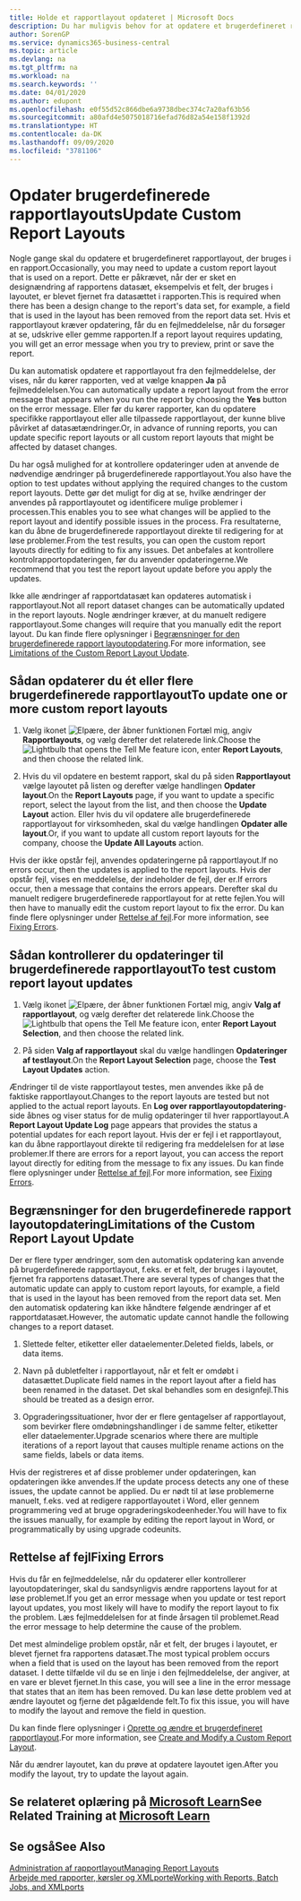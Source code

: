 ```yaml
---
title: Holde et rapportlayout opdateret | Microsoft Docs
description: Du har muligvis behov for at opdatere et brugerdefineret rapportlayout, der bruges i en rapport. Dette er påkrævet, når der er sket en designændring af rapportens datasæt, eksempelvis et felt, der bruges i layoutet, er blevet fjernet fra datasættet i rapporten.
author: SorenGP
ms.service: dynamics365-business-central
ms.topic: article
ms.devlang: na
ms.tgt_pltfrm: na
ms.workload: na
ms.search.keywords: ''
ms.date: 04/01/2020
ms.author: edupont
ms.openlocfilehash: e0f55d52c866dbe6a9738dbec374c7a20af63b56
ms.sourcegitcommit: a80afd4e5075018716efad76d82a54e158f1392d
ms.translationtype: HT
ms.contentlocale: da-DK
ms.lasthandoff: 09/09/2020
ms.locfileid: "3781106"
---
```

# <a name="update-custom-report-layouts"></a><span data-ttu-id="10fd5-104">Opdater brugerdefinerede rapportlayouts</span><span class="sxs-lookup"><span data-stu-id="10fd5-104">Update Custom Report Layouts</span></span>
<span data-ttu-id="10fd5-105">Nogle gange skal du opdatere et brugerdefineret rapportlayout, der bruges i en rapport.</span><span class="sxs-lookup"><span data-stu-id="10fd5-105">Occasionally, you may need to update a custom report layout that is used on a report.</span></span> <span data-ttu-id="10fd5-106">Dette er påkrævet, når der er sket en designændring af rapportens datasæt, eksempelvis et felt, der bruges i layoutet, er blevet fjernet fra datasættet i rapporten.</span><span class="sxs-lookup"><span data-stu-id="10fd5-106">This is required when there has been a design change to the report's data set, for example, a field that is used in the layout has been removed from the report data set.</span></span> <span data-ttu-id="10fd5-107">Hvis et rapportlayout kræver opdatering, får du en fejlmeddelelse, når du forsøger at se, udskrive eller gemme rapporten.</span><span class="sxs-lookup"><span data-stu-id="10fd5-107">If a report layout requires updating, you will get an error message when you try to preview, print or save the report.</span></span>  

<span data-ttu-id="10fd5-108">Du kan automatisk opdatere et rapportlayout fra den fejlmeddelelse, der vises, når du kører rapporten, ved at vælge knappen **Ja** på fejlmeddelelsen.</span><span class="sxs-lookup"><span data-stu-id="10fd5-108">You can automatically update a report layout from the error message that appears when you run the report by choosing the **Yes** button on the error message.</span></span> <span data-ttu-id="10fd5-109">Eller før du kører rapporter, kan du opdatere specifikke rapportlayout eller alle tilpassede rapportlayout, der kunne blive påvirket af datasætændringer.</span><span class="sxs-lookup"><span data-stu-id="10fd5-109">Or, in advance of running reports, you can update specific report layouts or all custom report layouts that might be affected by dataset changes.</span></span>  

<span data-ttu-id="10fd5-110">Du har også mulighed for at kontrollere opdateringer uden at anvende de nødvendige ændringer på brugerdefinerede rapportlayout.</span><span class="sxs-lookup"><span data-stu-id="10fd5-110">You also have the option to test updates without applying the required changes to the custom report layouts.</span></span> <span data-ttu-id="10fd5-111">Dette gør det muligt for dig at se, hvilke ændringer der anvendes på rapportlayoutet og identificere mulige problemer i processen.</span><span class="sxs-lookup"><span data-stu-id="10fd5-111">This enables you to see what changes will be applied to the report layout and identify possible issues in the process.</span></span> <span data-ttu-id="10fd5-112">Fra resultaterne, kan du åbne de brugerdefinerede rapportlayout direkte til redigering for at løse problemer.</span><span class="sxs-lookup"><span data-stu-id="10fd5-112">From the test results, you can open the custom report layouts directly for editing to fix any issues.</span></span> <span data-ttu-id="10fd5-113">Det anbefales at kontrollere kontrolrapportopdateringen, før du anvender opdateringerne.</span><span class="sxs-lookup"><span data-stu-id="10fd5-113">We recommend that you test the report layout update before you apply the updates.</span></span>  

<span data-ttu-id="10fd5-114">Ikke alle ændringer af rapportdatasæt kan opdateres automatisk i rapportlayout.</span><span class="sxs-lookup"><span data-stu-id="10fd5-114">Not all report dataset changes can be automatically updated in the report layouts.</span></span> <span data-ttu-id="10fd5-115">Nogle ændringer kræver, at du manuelt redigere rapportlayout.</span><span class="sxs-lookup"><span data-stu-id="10fd5-115">Some changes will require that you manually edit the report layout.</span></span> <span data-ttu-id="10fd5-116">Du kan finde flere oplysninger i [Begrænsninger for den brugerdefinerede rapport layoutopdatering](ui-update-report-layouts.md#UpdateLimitations).</span><span class="sxs-lookup"><span data-stu-id="10fd5-116">For more information, see [Limitations of the Custom Report Layout Update](ui-update-report-layouts.md#UpdateLimitations).</span></span>  

## <a name="to-update-one-or-more-custom-report-layouts"></a><span data-ttu-id="10fd5-117">Sådan opdaterer du ét eller flere brugerdefinerede rapportlayout</span><span class="sxs-lookup"><span data-stu-id="10fd5-117">To update one or more custom report layouts</span></span>  

1.  <span data-ttu-id="10fd5-118">Vælg ikonet ![Elpære, der åbner funktionen Fortæl mig](media/ui-search/search_small.png "Fortæl mig, hvad du vil foretage dig"), angiv **Rapportlayouts**, og vælg derefter det relaterede link.</span><span class="sxs-lookup"><span data-stu-id="10fd5-118">Choose the ![Lightbulb that opens the Tell Me feature](media/ui-search/search_small.png "Tell me what you want to do") icon, enter **Report Layouts**, and then choose the related link.</span></span>  

2.  <span data-ttu-id="10fd5-119">Hvis du vil opdatere en bestemt rapport, skal du på siden **Rapportlayout** vælge layoutet på listen og derefter vælge handlingen **Opdater layout**.</span><span class="sxs-lookup"><span data-stu-id="10fd5-119">On the **Report Layouts** page, if you want to update a specific report, select the layout from the list, and then choose the **Update Layout** action.</span></span> <span data-ttu-id="10fd5-120">Eller hvis du vil opdatere alle brugerdefinerede rapportlayout for virksomheden, skal du vælge handlingen **Opdater alle layout**.</span><span class="sxs-lookup"><span data-stu-id="10fd5-120">Or, if you want to update all custom report layouts for the company, choose the **Update All Layouts** action.</span></span>  

<span data-ttu-id="10fd5-121">Hvis der ikke opstår fejl, anvendes opdateringerne på rapportlayout.</span><span class="sxs-lookup"><span data-stu-id="10fd5-121">If no errors occur, then the updates is applied to the report layouts.</span></span> <span data-ttu-id="10fd5-122">Hvis der opstår fejl, vises en meddelelse, der indeholder de fejl, der er.</span><span class="sxs-lookup"><span data-stu-id="10fd5-122">If errors occur, then a message that contains the errors appears.</span></span> <span data-ttu-id="10fd5-123">Derefter skal du manuelt redigere brugerdefinerede rapportlayout for at rette fejlen.</span><span class="sxs-lookup"><span data-stu-id="10fd5-123">You will then have to manually edit the custom report layout to fix the error.</span></span> <span data-ttu-id="10fd5-124">Du kan finde flere oplysninger under [Rettelse af fejl](ui-update-report-layouts.md#FixErrors).</span><span class="sxs-lookup"><span data-stu-id="10fd5-124">For more information, see [Fixing Errors](ui-update-report-layouts.md#FixErrors).</span></span>  

## <a name="to-test-custom-report-layout-updates"></a><span data-ttu-id="10fd5-125">Sådan kontrollerer du opdateringer til brugerdefinerede rapportlayout</span><span class="sxs-lookup"><span data-stu-id="10fd5-125">To test custom report layout updates</span></span>  

1.  <span data-ttu-id="10fd5-126">Vælg ikonet ![Elpære, der åbner funktionen Fortæl mig](media/ui-search/search_small.png "Fortæl mig, hvad du vil foretage dig"), angiv **Valg af rapportlayout**, og vælg derefter det relaterede link.</span><span class="sxs-lookup"><span data-stu-id="10fd5-126">Choose the ![Lightbulb that opens the Tell Me feature](media/ui-search/search_small.png "Tell me what you want to do") icon, enter **Report Layout Selection**, and then choose the related link.</span></span>  

2.  <span data-ttu-id="10fd5-127">På siden **Valg af rapportlayout** skal du vælge handlingen **Opdateringer af testlayout**.</span><span class="sxs-lookup"><span data-stu-id="10fd5-127">On the **Report Layout Selection** page, choose the **Test Layout Updates** action.</span></span>  

 <span data-ttu-id="10fd5-128">Ændringer til de viste rapportlayout testes, men anvendes ikke på de faktiske rapportlayout.</span><span class="sxs-lookup"><span data-stu-id="10fd5-128">Changes to the report layouts are tested but not applied to the actual report layouts.</span></span> <span data-ttu-id="10fd5-129">En **Log over rapportlayoutopdatering**-side åbnes og viser status for de mulig opdateringer til hver rapportlayout.</span><span class="sxs-lookup"><span data-stu-id="10fd5-129">A **Report Layout Update Log** page appears that provides the status a potential updates for each report layout.</span></span> <span data-ttu-id="10fd5-130">Hvis der er fejl i et rapportlayout, kan du åbne rapportlayout direkte til redigering fra meddelelsen for at løse problemer.</span><span class="sxs-lookup"><span data-stu-id="10fd5-130">If there are errors for a report layout, you can access the report layout directly for editing from the message to fix any issues.</span></span> <span data-ttu-id="10fd5-131">Du kan finde flere oplysninger under [Rettelse af fejl](ui-update-report-layouts.md#FixErrors).</span><span class="sxs-lookup"><span data-stu-id="10fd5-131">For more information, see [Fixing Errors](ui-update-report-layouts.md#FixErrors).</span></span>  

##  <a name="limitations-of-the-custom-report-layout-update"></a><a name="UpdateLimitations"></a> <span data-ttu-id="10fd5-132">Begrænsninger for den brugerdefinerede rapport layoutopdatering</span><span class="sxs-lookup"><span data-stu-id="10fd5-132">Limitations of the Custom Report Layout Update</span></span>  
 <span data-ttu-id="10fd5-133">Der er flere typer ændringer, som den automatisk opdatering kan anvende på brugerdefinerede rapportlayout, f.eks. er et felt, der bruges i layoutet, fjernet fra rapportens datasæt.</span><span class="sxs-lookup"><span data-stu-id="10fd5-133">There are several types of changes that the automatic update can apply to custom report layouts, for example, a field that is used in the layout has been removed from the report data set.</span></span> <span data-ttu-id="10fd5-134">Men den automatisk opdatering kan ikke håndtere følgende ændringer af et rapportdatasæt.</span><span class="sxs-lookup"><span data-stu-id="10fd5-134">However, the automatic update cannot handle the following changes to a report dataset.</span></span>  

1.  <span data-ttu-id="10fd5-135">Slettede felter, etiketter eller dataelementer.</span><span class="sxs-lookup"><span data-stu-id="10fd5-135">Deleted fields, labels, or data items.</span></span>  

2.  <span data-ttu-id="10fd5-136">Navn på dubletfelter i rapportlayout, når et felt er omdøbt i datasættet.</span><span class="sxs-lookup"><span data-stu-id="10fd5-136">Duplicate field names in the report layout after a field has been renamed in the dataset.</span></span> <span data-ttu-id="10fd5-137">Det skal behandles som en designfejl.</span><span class="sxs-lookup"><span data-stu-id="10fd5-137">This should be treated as a design error.</span></span>  

3.  <span data-ttu-id="10fd5-138">Opgraderingssituationer, hvor der er flere gentagelser af rapportlayout, som bevirker flere omdøbningshandlinger i de samme felter, etiketter eller dataelementer.</span><span class="sxs-lookup"><span data-stu-id="10fd5-138">Upgrade scenarios where there are multiple iterations of a report layout that causes multiple rename actions on the same fields, labels or data items.</span></span>  

 <span data-ttu-id="10fd5-139">Hvis der registreres et af disse problemer under opdateringen, kan opdateringen ikke anvendes.</span><span class="sxs-lookup"><span data-stu-id="10fd5-139">If the update process detects any one of these issues, the update cannot be applied.</span></span> <span data-ttu-id="10fd5-140">Du er nødt til at løse problemerne manuelt, f.eks. ved at redigere rapportlayoutet i Word, eller gennem programmering ved at bruge opgraderingskodeenheder.</span><span class="sxs-lookup"><span data-stu-id="10fd5-140">You will have to fix the issues manually, for example by editing the report layout in Word, or programmatically by using upgrade codeunits.</span></span>  

##  <a name="fixing-errors"></a><a name="FixErrors"></a> <span data-ttu-id="10fd5-141">Rettelse af fejl</span><span class="sxs-lookup"><span data-stu-id="10fd5-141">Fixing Errors</span></span>  
 <span data-ttu-id="10fd5-142">Hvis du får en fejlmeddelelse, når du opdaterer eller kontrollerer layoutopdateringer, skal du sandsynligvis ændre rapportens layout for at løse problemet.</span><span class="sxs-lookup"><span data-stu-id="10fd5-142">If you get an error message when you update or test report layout updates, you most likely will have to modify the report layout to fix the problem.</span></span> <span data-ttu-id="10fd5-143">Læs fejlmeddelelsen for at finde årsagen til problemet.</span><span class="sxs-lookup"><span data-stu-id="10fd5-143">Read the error message to help determine the cause of the problem.</span></span>  

 <span data-ttu-id="10fd5-144">Det mest almindelige problem opstår, når et felt, der bruges i layoutet, er blevet fjernet fra rapportens datasæt.</span><span class="sxs-lookup"><span data-stu-id="10fd5-144">The most typical problem occurs when a field that is used on the layout has been removed from the report dataset.</span></span> <span data-ttu-id="10fd5-145">I dette tilfælde vil du se en linje i den fejlmeddelelse, der angiver, at en vare er blevet fjernet.</span><span class="sxs-lookup"><span data-stu-id="10fd5-145">In this case, you will see a line in the error message that states that an item has been removed.</span></span> <span data-ttu-id="10fd5-146">Du kan løse dette problem ved at ændre layoutet og fjerne det pågældende felt.</span><span class="sxs-lookup"><span data-stu-id="10fd5-146">To fix this issue, you will have to modify the layout and remove the field in question.</span></span>  

 <span data-ttu-id="10fd5-147">Du kan finde flere oplysninger i [Oprette og ændre et brugerdefineret rapportlayout](ui-how-create-custom-report-layout.md#ModifyCustomLayout).</span><span class="sxs-lookup"><span data-stu-id="10fd5-147">For more information, see [Create and Modify a Custom Report Layout](ui-how-create-custom-report-layout.md#ModifyCustomLayout).</span></span>  

<span data-ttu-id="10fd5-148">Når du ændrer layoutet, kan du prøve at opdatere layoutet igen.</span><span class="sxs-lookup"><span data-stu-id="10fd5-148">After you modify the layout, try to update the layout again.</span></span>  

## <a name="see-related-training-at-microsoft-learn"></a><span data-ttu-id="10fd5-149">Se relateret oplæring på [Microsoft Learn](/learn/modules/change-documents-dynamics-365-business-central/index)</span><span class="sxs-lookup"><span data-stu-id="10fd5-149">See Related Training at [Microsoft Learn](/learn/modules/change-documents-dynamics-365-business-central/index)</span></span>

## <a name="see-also"></a><span data-ttu-id="10fd5-150">Se også</span><span class="sxs-lookup"><span data-stu-id="10fd5-150">See Also</span></span>  
 [<span data-ttu-id="10fd5-151">Administration af rapportlayout</span><span class="sxs-lookup"><span data-stu-id="10fd5-151">Managing Report Layouts</span></span>](ui-manage-report-layouts.md)  
 [<span data-ttu-id="10fd5-152">Arbejde med rapporter, kørsler og XMLporte</span><span class="sxs-lookup"><span data-stu-id="10fd5-152">Working with Reports, Batch Jobs, and XMLports</span></span>](ui-work-report.md)  
